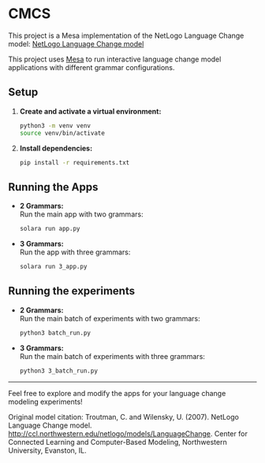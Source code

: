 # CMCS

This project is a Mesa implementation of the NetLogo Language Change model:
[NetLogo Language Change model](https://www.netlogoweb.org/launch#https://www.netlogoweb.org/assets/modelslib/Sample%20Models/Social%20Science/Language%20Change.nlogo)

This project uses [Mesa](https://mesa.readthedocs.io/) to run interactive language change model applications with different grammar configurations.

## Setup

1. **Create and activate a virtual environment:**
    ```bash
    python3 -m venv venv
    source venv/bin/activate
    ```

2. **Install dependencies:**
    ```bash
    pip install -r requirements.txt
    ```

## Running the Apps

- **2 Grammars:**  
  Run the main app with two grammars:
  ```bash
  solara run app.py
  ```

- **3 Grammars:**  
  Run the app with three grammars:
  ```bash
  solara run 3_app.py
  ```

## Running the experiments

- **2 Grammars:**  
  Run the main batch of experiments with two grammars:
  ```bash
  python3 batch_run.py
  ```

- **3 Grammars:**  
  Run the main batch of experiments with three grammars:
  ```bash
  python3 3_batch_run.py
  ```

---

Feel free to explore and modify the apps for your language change modeling experiments!

Original model citation:
Troutman, C. and Wilensky, U. (2007). NetLogo Language Change model. 
http://ccl.northwestern.edu/netlogo/models/LanguageChange. 
Center for Connected Learning and Computer-Based Modeling, Northwestern University, Evanston, IL.